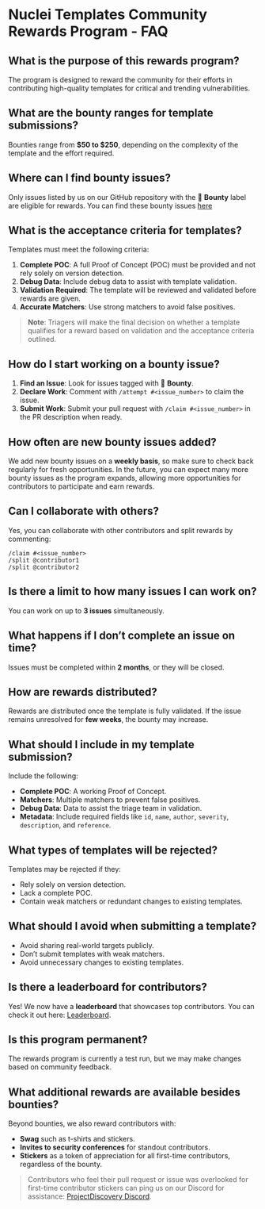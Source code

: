 # Nuclei Templates Community Rewards Program - FAQ

## What is the purpose of this rewards program?
The program is designed to reward the community for their efforts in contributing high-quality templates for critical and trending vulnerabilities.

## What are the bounty ranges for template submissions?
Bounties range from **$50 to $250**, depending on the complexity of the template and the effort required.

## Where can I find bounty issues?
Only issues listed by us on our GitHub repository with the 💎 **Bounty** label are eligible for rewards. You can find these bounty issues [here](https://github.com/projectdiscovery/nuclei-templates/issues?q=is%3Aissue%20state%3Aopen%20label%3A%22%F0%9F%92%8E%20Bounty%22)

## What is the acceptance criteria for templates?
Templates must meet the following criteria:
1. **Complete POC**: A full Proof of Concept (POC) must be provided and not rely solely on version detection.
2. **Debug Data**: Include debug data to assist with template validation.
3. **Validation Required**: The template will be reviewed and validated before rewards are given.
4. **Accurate Matchers**: Use strong matchers to avoid false positives.
> **Note**: Triagers will make the final decision on whether a template qualifies for a reward based on validation and the acceptance criteria outlined.

## How do I start working on a bounty issue?
1. **Find an Issue**: Look for issues tagged with 💎 **Bounty**.
2. **Declare Work**: Comment with `/attempt #<issue_number>` to claim the issue.
3. **Submit Work**: Submit your pull request with `/claim #<issue_number>` in the PR description when ready.

## How often are new bounty issues added?
We add new bounty issues on a **weekly basis**, so make sure to check back regularly for fresh opportunities. In the future, you can expect many more bounty issues as the program expands, allowing more opportunities for contributors to participate and earn rewards.

## Can I collaborate with others?
Yes, you can collaborate with other contributors and split rewards by commenting:
```
/claim #<issue_number>
/split @contributor1
/split @contributor2
```

## Is there a limit to how many issues I can work on?
You can work on up to **3 issues** simultaneously.

## What happens if I don’t complete an issue on time?
Issues must be completed within **2 months**, or they will be closed.

## How are rewards distributed?
Rewards are distributed once the template is fully validated. If the issue remains unresolved for **few weeks**, the bounty may increase.

## What should I include in my template submission?
Include the following:
- **Complete POC**: A working Proof of Concept.
- **Matchers**: Multiple matchers to prevent false positives.
- **Debug Data**: Data to assist the triage team in validation.
- **Metadata**: Include required fields like `id`, `name`, `author`, `severity`, `description`, and `reference`.

## What types of templates will be rejected?
Templates may be rejected if they:
- Rely solely on version detection.
- Lack a complete POC.
- Contain weak matchers or redundant changes to existing templates.

## What should I avoid when submitting a template?
- Avoid sharing real-world targets publicly.
- Don’t submit templates with weak matchers.
- Avoid unnecessary changes to existing templates.

## Is there a leaderboard for contributors?
Yes! We now have a **leaderboard** that showcases top contributors. You can check it out here: [Leaderboard](https://cloud.projectdiscovery.io/templates/leaderboard).

## Is this program permanent?
The rewards program is currently a test run, but we may make changes based on community feedback.

## What additional rewards are available besides bounties?
Beyond bounties, we also reward contributors with:
- **Swag** such as t-shirts and stickers.
- **Invites to security conferences** for standout contributors.
- **Stickers** as a token of appreciation for all first-time contributors, regardless of the bounty.

> Contributors who feel their pull request or issue was overlooked for first-time contributor stickers can ping us on our Discord for assistance: [ProjectDiscovery Discord](https://discord.com/invite/projectdiscovery).
